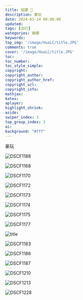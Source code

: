 ```yaml
---
title: 组建 🥳
description: 豪玩
date: 2024-01-14 08:00:00
updated:
tags: [出行]
wategories: 画廊
keywords: 
top_img: '/image/HuaLC/title.JPG'
comments: true
cover: '/image/HuaLC/title.JPG'
toc:
toc_number:
toc_style_simple:
copyright: 
copyright_author:
copyright_author_href:
copyright_url:
copyright_info:
mathjax:
katex:
aplayer:
highlight_shrink:
aside:
swiper_index: 3
top_group_index: 3
ai: 
background: "#fff"
---
```


豪玩
<!-- more -->

![DSCF1188](/image/HuaLC/DSCF1188.JPG)

![DSCF1168](/image/HuaLC/DSCF1168.JPG)

![DSCF1170](/image/HuaLC/DSCF1170.JPG)

![DSCF1172](/image/HuaLC/DSCF1172.JPG)

![DSCF1173](/image/HuaLC/DSCF1173.JPG)

![DSCF1174](/image/HuaLC/DSCF1174.JPG)

![DSCF1175](/image/HuaLC/DSCF1175.JPG)

![DSCF1177](/image/HuaLC/DSCF1177.JPG)

![title](/image/HuaLC/title.JPG)

![DSCF1183](/image/HuaLC/DSCF1183.JPG)

![DSCF1186](/image/HuaLC/DSCF1186.JPG)

![DSCF1187](/image/HuaLC/DSCF1208.JPG)

![DSCF1210](/image/HuaLC/DSCF1210.JPG)

![DSCF1213](/image/HuaLC/DSCF1213.JPG)

![DSCF1228](/image/HuaLC/DSCF1228.JPG)
